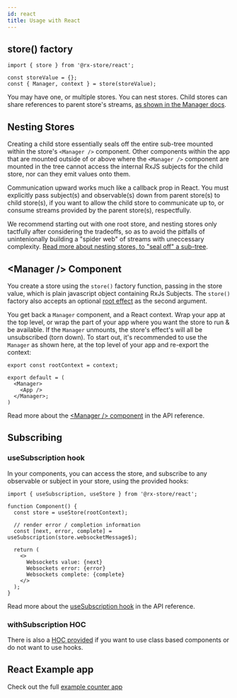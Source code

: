 ```yaml
---
id: react
title: Usage with React
---
```


## store() factory

```tsx
import { store } from '@rx-store/react';

const storeValue = {};
const { Manager, context } = store(storeValue);
```

You may have one, or multiple stores. You can nest stores. Child stores can share references to parent store's streams, [as shown in the Manager docs](../react/api-reference/manager#example-2---dynamic--multiple-child-stores).

## Nesting Stores

Creating a child store essentially seals off the entire sub-tree mounted within the store's `<Manager />` component. Other components within the app that are mounted outside of or above where the `<Manager />` component are mounted in the tree cannot access the internal RxJS subjects for the child store, nor can they emit values onto them.

Communication upward works much like a callback prop in React. You must explicitly pass subject(s) and observable(s) down from parent store(s) to child store(s), if you want to allow the child store to communicate up to, or consume streams provided by the parent store(s), respectfully.

We recommend starting out with one root store, and nesting stores only tactfully after considering the tradeoffs, so as to avoid the pitfalls of unintenionally building a "spider web" of streams with uneccessary complexity. [Read more about nesting stores, to "seal off" a sub-tree](../react/api-reference/manager#example-2---dynamic--multiple-child-stores).

## &lt;Manager /&gt; Component

You create a store using the `store()` factory function, passing in the store value, which is plain javascript object containing RxJs Subjects. The `store()` factory also accepts an optional [root effect](../core/basic-concepts/root-effect) as the second argument.

You get back a `Manager` component, and a React context. Wrap your app at the top level, or wrap the part of your app where you want the store to run & be available. If the `Manager` unmounts, the store's effect's will all be unsubscribed (torn down). To start out, it's recommended to use the `Manager` as shown here, at the top level of your app and re-export the context:

```tsx
export const rootContext = context;

export default = (
  <Manager>
    <App />
  </Manager>;
)
```

Read more about the [&lt;Manager /&gt; component](../react/api-reference/manager) in the API reference.

## Subscribing

### useSubscription hook

In your components, you can access the store, and subscribe to any observable or subject in your store, using the provided hooks:

```tsx
import { useSubscription, useStore } from '@rx-store/react';

function Component() {
  const store = useStore(rootContext);

  // render error / completion information
  const [next, error, complete] = useSubscription(store.websocketMessage$);

  return (
    <>
      Websockets value: {next}
      Websockets error: {error}
      Websockets complete: {complete}
    </>
  );
}
```

Read more about the [useSubscription hook](./api-reference/use-subscription) in the API reference.

### withSubscription HOC

There is also a [HOC provided](./api-reference/with-subscription) if you want to use class based components or do not want to use hooks.

## React Example app

Check out the full [example counter app](https://github.com/rx-store/rx-store/tree/master/apps/react-example-counter)
